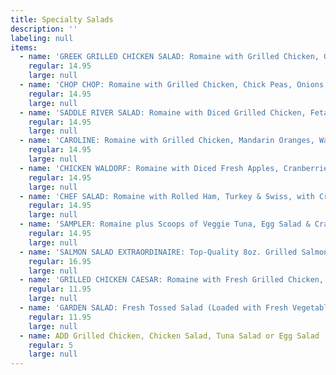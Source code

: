 ```yaml
---
title: Specialty Salads
description: ''
labeling: null
items:
  - name: 'GREEK GRILLED CHICKEN SALAD: Romaine with Grilled Chicken, Greens, Tomato, Cucumber, Onion, Feta & Pitted Kalamata Olives'
    regular: 14.95
    large: null
  - name: 'CHOP CHOP: Romaine with Grilled Chicken, Chick Peas, Onions, Beets, Roasted Peppers, Tomatoes & Swiss Cheese'
    regular: 14.95
    large: null
  - name: 'SADDLE RIVER SALAD: Romaine with Diced Grilled Chicken, Feta Cheese, Mandarin Oranges, Kalamata Olives & Red Beets'
    regular: 14.95
    large: null
  - name: 'CAROLINE: Romaine with Grilled Chicken, Mandarin Oranges, Walnuts, Feta Cheese & Cranberries'
    regular: 14.95
    large: null
  - name: 'CHICKEN WALDORF: Romaine with Diced Fresh Apples, Cranberries, Walnuts & Chicken Salad or Grilled Chicken, over Romaine'
    regular: 14.95
    large: null
  - name: 'CHEF SALAD: Romaine with Rolled Ham, Turkey & Swiss, with Crumbled Bacon, Hard Boiled Eggs Tomatoes'
    regular: 14.95
    large: null
  - name: 'SAMPLER: Romaine plus Scoops of Veggie Tuna, Egg Salad & Cranberry Chicken Salad'
    regular: 14.95
    large: null
  - name: 'SALMON SALAD EXTRAORDINAIRE: Top-Quality 8oz. Grilled Salmon over Fresh Garden Salad'
    regular: 16.95
    large: null
  - name: 'GRILLED CHICKEN CAESAR: Romaine with Fresh Grilled Chicken, Shredded Parmesan Cheese & Croutons'
    regular: 11.95
    large: null
  - name: 'GARDEN SALAD: Fresh Tossed Salad (Loaded with Fresh Vegetables)'
    regular: 11.95
    large: null
  - name: ADD Grilled Chicken, Chicken Salad, Tuna Salad or Egg Salad
    regular: 5
    large: null
---
```



